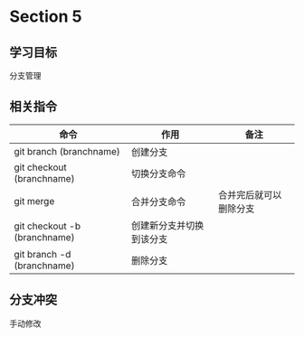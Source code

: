 # Section 5

## 学习目标

分支管理

## 相关指令

| 命令                         | 作用                     | 备注                   |
| ---------------------------- | ------------------------ | ---------------------- |
| git branch (branchname)      | 创建分支                 |                        |
| git checkout (branchname)    | 切换分支命令             |                        |
| git merge                    | 合并分支命令             | 合并完后就可以删除分支 |
| git checkout -b (branchname) | 创建新分支并切换到该分支 |                        |
| git branch -d (branchname)   | 删除分支                 |                        |

## 分支冲突

手动修改